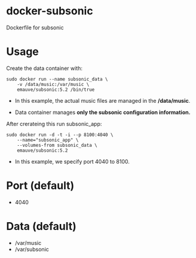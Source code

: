 # docker-subsonic
Dockerfile for subsonic

# Usage
Create the data container with:

```
sudo docker run --name subsonic_data \
	-v /data/music:/var/music \
	emauve/subsonic:5.2 /bin/true
```


- In this example, the actual music files are managed in the **/data/music**.


- Data container manages **only the subsonic configuration information.** 

After crerateing this run subsonic_app:

```
sudo docker run -d -t -i --p 8100:4040 \
	--name="subsonic_app" \
	--volumes-from subsonic_data \
	emauve/subsonic:5.2
```


- In this example, we specify port 4040 to 8100.

# Port (default)
- 4040

# Data (default)
- /var/music
- /var/subsonic